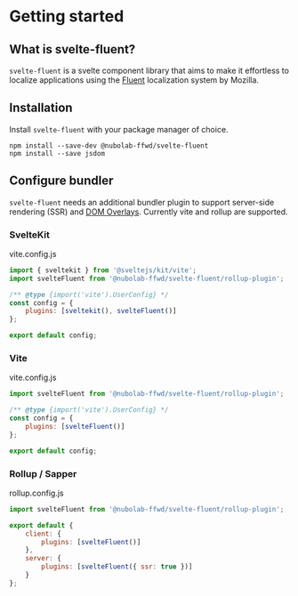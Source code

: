 # Getting started

## What is svelte-fluent?

`svelte-fluent` is a svelte component library that aims to make it effortless to localize applications using
the [Fluent](https://projectfluent.org/) localization system by Mozilla.

## Installation

Install `svelte-fluent` with your package manager of choice.

```
npm install --save-dev @nubolab-ffwd/svelte-fluent
npm install --save jsdom
```

## Configure bundler

`svelte-fluent` needs an additional bundler plugin to support server-side rendering (SSR) and [DOM Overlays](/docs/components#overlay-experimental). Currently vite and rollup are supported.

### SvelteKit

vite.config.js

```js
import { sveltekit } from '@sveltejs/kit/vite';
import svelteFluent from '@nubolab-ffwd/svelte-fluent/rollup-plugin';

/** @type {import('vite').UserConfig} */
const config = {
	plugins: [sveltekit(), svelteFluent()]
};

export default config;
```

### Vite

vite.config.js

```js
import svelteFluent from '@nubolab-ffwd/svelte-fluent/rollup-plugin';

/** @type {import('vite').UserConfig} */
const config = {
	plugins: [svelteFluent()]
};

export default config;
```

### Rollup / Sapper

rollup.config.js

```js
import svelteFluent from '@nubolab-ffwd/svelte-fluent/rollup-plugin';

export default {
	client: {
		plugins: [svelteFluent()]
	},
	server: {
		plugins: [svelteFluent({ ssr: true })]
	}
};
```
